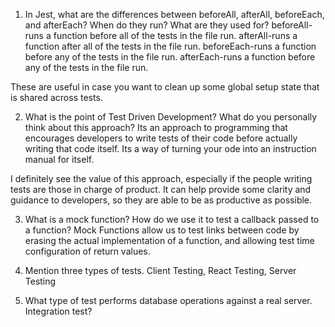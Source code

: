 <!-- Answers to the Short Answer Essay Questions go here -->


1. In Jest, what are the differences between beforeAll, afterAll, beforeEach, and afterEach? When do they run? What are they used for?
beforeAll-runs a function before all of the tests in the file run.
afterAll-runs a function after all of the tests in the file run.
beforeEach-runs a function before any of the tests in the file run.
afterEach-runs a function before any of the tests in the file run.

These are useful in case you want to clean up some global setup state that is shared across tests.

2. What is the point of Test Driven Development? What do you personally think about this approach?
Its an approach to programming that encourages developers to write tests of their code before actually writing that code itself. Its a way of turning your ode into an instruction manual for itself.

I definitely see the value of this approach, especially if the people writing tests are those in charge of product. It can help provide some clarity and guidance to developers, so they are able to be as productive as possible.

3. What is a mock function? How do we use it to test a callback passed to a function?
Mock Functions allow us to test links between code by erasing the actual implementation of a function, and allowing test time configuration of return values.

4. Mention three types of tests.
Client Testing, React Testing, Server Testing

5. What type of test performs database operations against a real server.
Integration test?